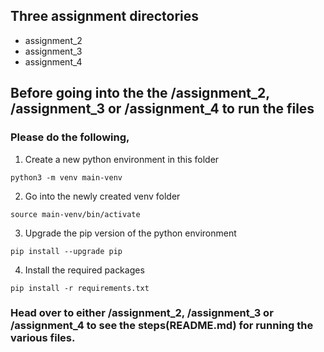## Three assignment directories
* assignment_2
* assignment_3
* assignment_4

## Before going into the the /assignment_2, /assignment_3 or /assignment_4 to run the files 
### Please do the following,

1. Create a new python environment in this folder
```
python3 -m venv main-venv
```

2. Go into the newly created venv folder
```
source main-venv/bin/activate
```

3. Upgrade the pip version of the python environment 
```
pip install --upgrade pip
```

4. Install the required packages
```
pip install -r requirements.txt
```

### Head over to either /assignment_2, /assignment_3 or  /assignment_4 to see the steps(README.md) for running the various files. 
